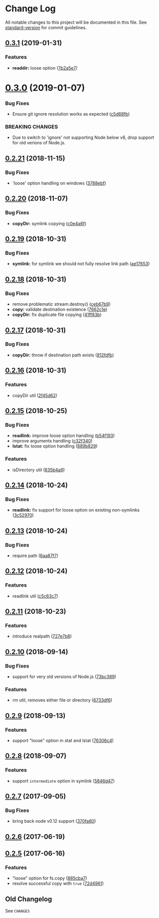 # Change Log

All notable changes to this project will be documented in this file. See [standard-version](https://github.com/conventional-changelog/standard-version) for commit guidelines.

<a name="0.3.1"></a>
## [0.3.1](https://github.com/medikoo/fs2/compare/v0.3.0...v0.3.1) (2019-01-31)


### Features

* **readdir:** loose option ([7b2a5e7](https://github.com/medikoo/fs2/commit/7b2a5e7))



<a name="0.3.0"></a>
# [0.3.0](https://github.com/medikoo/fs2/compare/v0.2.21...v0.3.0) (2019-01-07)


### Bug Fixes

* Ensure git ignore resolution works as expected ([c5d68fb](https://github.com/medikoo/fs2/commit/c5d68fb))


### BREAKING CHANGES

* Due to switch to  'ignore' not supporting Node below v6,
drop support for old verions of Node.js.



<a name="0.2.21"></a>
## [0.2.21](https://github.com/medikoo/fs2/compare/v0.2.20...v0.2.21) (2018-11-15)


### Bug Fixes

* 'loose' option handling on windows ([3788ebf](https://github.com/medikoo/fs2/commit/3788ebf))



<a name="0.2.20"></a>
## [0.2.20](https://github.com/medikoo/fs2/compare/v0.2.19...v0.2.20) (2018-11-07)


### Bug Fixes

* **copyDir:** symlink copying ([c0e4a6f](https://github.com/medikoo/fs2/commit/c0e4a6f))



<a name="0.2.19"></a>
## [0.2.19](https://github.com/medikoo/fs2/compare/v0.2.18...v0.2.19) (2018-10-31)


### Bug Fixes

* **symlink:** for symlink we should not fully resolve link path ([ae17653](https://github.com/medikoo/fs2/commit/ae17653))



<a name="0.2.18"></a>
## [0.2.18](https://github.com/medikoo/fs2/compare/v0.2.17...v0.2.18) (2018-10-31)


### Bug Fixes

* remove problematic stream.destroy() ([ceb67b9](https://github.com/medikoo/fs2/commit/ceb67b9))
* **copy:** validate destination existence ([7662c1e](https://github.com/medikoo/fs2/commit/7662c1e))
* **copyDir:** fix duplicate file copying ([41ff83b](https://github.com/medikoo/fs2/commit/41ff83b))



<a name="0.2.17"></a>
## [0.2.17](https://github.com/medikoo/fs2/compare/v0.2.16...v0.2.17) (2018-10-31)


### Bug Fixes

* **copyDir:** throw if destination path exists ([812fdfb](https://github.com/medikoo/fs2/commit/812fdfb))



<a name="0.2.16"></a>
## [0.2.16](https://github.com/medikoo/fs2/compare/v0.2.15...v0.2.16) (2018-10-31)


### Features

* copyDir util ([2f45d62](https://github.com/medikoo/fs2/commit/2f45d62))



<a name="0.2.15"></a>
## [0.2.15](https://github.com/medikoo/fs2/compare/v0.2.14...v0.2.15) (2018-10-25)


### Bug Fixes

* **readlink:** improve loose option handling ([b54f193](https://github.com/medikoo/fs2/commit/b54f193))
* improve arguments handling ([c32f340](https://github.com/medikoo/fs2/commit/c32f340))
* **lstat:** fix loose option handling ([889b829](https://github.com/medikoo/fs2/commit/889b829))


### Features

* isDirectory util ([835b4a9](https://github.com/medikoo/fs2/commit/835b4a9))



<a name="0.2.14"></a>
## [0.2.14](https://github.com/medikoo/fs2/compare/v0.2.13...v0.2.14) (2018-10-24)


### Bug Fixes

* **readlink:** fix support for loose option on existing non-symlinks ([3c52970](https://github.com/medikoo/fs2/commit/3c52970))



<a name="0.2.13"></a>
## [0.2.13](https://github.com/medikoo/fs2/compare/v0.2.12...v0.2.13) (2018-10-24)


### Bug Fixes

* require path ([6aa87f7](https://github.com/medikoo/fs2/commit/6aa87f7))



<a name="0.2.12"></a>
## [0.2.12](https://github.com/medikoo/fs2/compare/v0.2.11...v0.2.12) (2018-10-24)


### Features

* readlink util ([c5c63c7](https://github.com/medikoo/fs2/commit/c5c63c7))



<a name="0.2.11"></a>
## [0.2.11](https://github.com/medikoo/fs2/compare/v0.2.10...v0.2.11) (2018-10-23)


### Features

* introduce realpath ([727e7b8](https://github.com/medikoo/fs2/commit/727e7b8))



<a name="0.2.10"></a>
## [0.2.10](https://github.com/medikoo/fs2/compare/v0.2.9...v0.2.10) (2018-09-14)


### Bug Fixes

* support for very old versions of Node.js ([73bc389](https://github.com/medikoo/fs2/commit/73bc389))


### Features

* rm util, removes either file or directory ([6733df6](https://github.com/medikoo/fs2/commit/6733df6))



<a name="0.2.9"></a>
## [0.2.9](https://github.com/medikoo/fs2/compare/v0.2.8...v0.2.9) (2018-09-13)


### Features

* support "loose" option in stat and lstat ([76306c4](https://github.com/medikoo/fs2/commit/76306c4))



<a name="0.2.8"></a>
## [0.2.8](https://github.com/medikoo/fs2/compare/v0.2.7...v0.2.8) (2018-09-07)


### Features

* support `intermediate` option in symlink ([5846d47](https://github.com/medikoo/fs2/commit/5846d47))



<a name="0.2.7"></a>
## [0.2.7](https://github.com/medikoo/fs2/compare/v0.2.6...v0.2.7) (2017-09-05)


### Bug Fixes

* bring back node v0.12 support ([370fa80](https://github.com/medikoo/fs2/commit/370fa80))



<a name="0.2.6"></a>
## [0.2.6](https://github.com/medikoo/fs2/compare/v0.2.5...v0.2.6) (2017-06-19)



<a name="0.2.5"></a>
## [0.2.5](https://github.com/medikoo/fs2/compare/v0.2.4...v0.2.5) (2017-06-16)


### Features

* "loose" option for fs.copy ([885cba7](https://github.com/medikoo/fs2/commit/885cba7))
* resolve successful copy with `true` ([72d4961](https://github.com/medikoo/fs2/commit/72d4961))


## Old Changelog

See `CHANGES`
